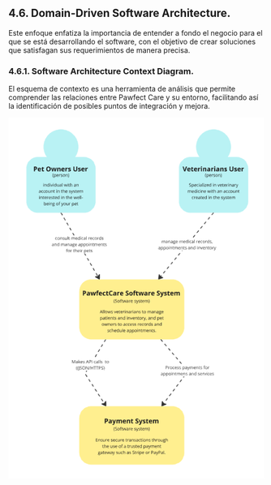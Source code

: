 ## 4.6. Domain-Driven Software Architecture. 

Este enfoque enfatiza la importancia de entender a fondo el negocio para el que se está desarrollando el software, con el objetivo de crear soluciones que satisfagan sus requerimientos de manera precisa.

### 4.6.1. Software Architecture Context Diagram.

El esquema de contexto es una herramienta de análisis que permite comprender las relaciones entre Pawfect Care y su entorno, facilitando así la identificación de posibles puntos de integración y mejora.

<p align = "center"> <img  alt="Diagram Context" src="/feature/assets/Chapter04/context_diagram.png"> </p>
